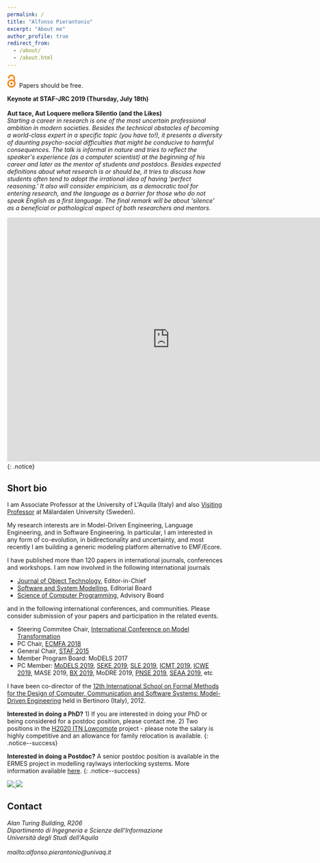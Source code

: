 ```yaml
---
permalink: /
title: "Alfonso Pierantonio"
excerpt: "About me"
author_profile: true
redirect_from: 
  - /about/
  - /about.html
---
```




<img style="width: 20px; padding-right: 4px;" src="images/OA.png" /> Papers should be free.


**Keynote at STAF-JRC 2019 (Thursday, July 18th)** <br><br>**Aut tace, Aut Loquere meliora Silentio (and the Likes)** <br>
*Starting a career in research is one of the most uncertain professional ambition in modern societies. Besides the technical obstacles of becoming a world-class expert in a specific topic (you have to!), it presents a diversity of daunting psycho-social difficulties that might be conducive to harmful consequences. The talk is informal in nature and tries to reflect the speaker's experience (as a computer scientist) at the beginning of his career and later as the mentor of students and postdocs. Besides expected definitions about what research is or should be, it tries to discuss how students often tend to adopt the irrational idea of having 'perfect reasoning.' It also will consider empiricism, as a democratic tool for entering research, and the language as a barrier for those who do not speak English as a first language. The final remark will be about 'silence' as a beneficial or pathological aspect of both researchers and mentors.*
<iframe src="https://www.slideshare.net/kruder396/slideshelf" width="760px" height="570px" frameborder="0" marginwidth="0" marginheight="0" scrolling="no" style="border:none;" allowfullscreen webkitallowfullscreen mozallowfullscreen></iframe>
{: .notice}

Short bio
------
I am Associate Professor at the University of L'Aquila (Italy) and also [Visiting Professor](http://www.es.mdh.se/staff/3215-Alfonso__Pierantonio) at Mälardalen University (Sweden).

My research interests are in Model-Driven Engineering, Language Engineering, and in Software Engineering. In particular, I am interested in any form of co-evolution, in bidirectionality and uncertainty, and most recently I am building a generic modeling platform alternative to EMF/Ecore.

I have published more than 120 papers in international journals, conferences and workshops. 
I am now involved in the following international journals

* [Journal of Object Technology](http://www.jot.fm), Editor-in-Chief
* [Software and System Modelling](http://www.sosym.org/), Editorial Board
* [Science of Computer Programming](https://www.journals.elsevier.com/science-of-computer-programming), Advisory Board

and in the following international conferences, and communities. Please consider submission of your papers and participation in the related events.

* Steering Commitee Chair, [International Conference on Model Transformation](http://www.model-transformation.org)
* PC Chair, [ECMFA 2018](http://eventmall.info/ecmfa2018/)
* General Chair, [STAF 2015](https://web.archive.org/web/20150708054937/https://www.disim.univaq.it/staf2015/)
* Member Program Board: MoDELS 2017
* PC Member: [MoDELS 2019](https://www.cs.utexas.edu/models2017/home), [SEKE 2019](http://ksiresearchorg.ipage.com/seke/seke19.html), [SLE 2019](https://conf.researchr.org/home/sle-2019), [ICMT 2019](http://www.model-transformation.org), [ICWE 2019](http://www.model-transformation.org), MASE 2019, [BX 2019](http://bx-community.wikidot.com/bx2019:home), MoDRE 2019, [PNSE 2019](http://www.informatik.uni-hamburg.de/TGI/events/pnse/), [SEAA 2019](http://dsd-seaa2019.csd.auth.gr), etc

I have been co-director of the [12th International School on Formal Methods for the Design of Computer, Communication and Software Systems: Model-Driven Engineering](https://link.springer.com/book/10.1007/978-3-642-30982-3) held in Bertinoro (Italy), 2012.

**Interested in doing a PhD?** 1) If you are interested in doing your PhD or being considered for a postdoc position, please contact me. 2) Two positions in the [H2020 ITN Lowcomote](http://lowcomote.eu) project - please note the salary is highly competitive and an allowance for family relocation is available.
{: .notice--success}

**Interested in doing a Postdoc?** A senior postdoc position is available in the ERMES project in modelling raylways interlocking systems. More information available [here](docs/brochure.pdf).
{: .notice--success}


<a href="http://www.jot.fm/" target="_blank">
  <img src="http://www.jot.fm/images/banners/banner-editor.png">
</a>

<a href="http://www.sosym.org/" target="_blank">
<img src="http://www.sosym.org/banner/sosymed.jpg">
</a>




Contact 
------
<address>
	Alan Turing Building, R206<br>
	Dipartimento di Ingegneria e Scienze dell'Informazione<br>
	Università degli Studi dell'Aquila<br><br>
 	mailto:alfonso.pierantonio@univaq.it 
</address>

